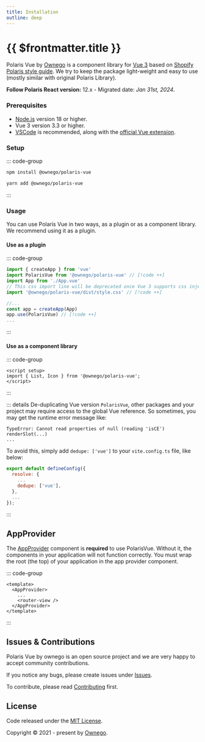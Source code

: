 ```yaml
---
title: Installation
outline: deep
---
```


# {{ $frontmatter.title }}

Polaris Vue by [Ownego](https://ownego.com) is a component library for [Vue 3](https://vuejs.org) based on [Shopify Polaris style guide](https://polaris.shopify.com). We try to keep the package light-weight and easy to use (mostly similar with original Polaris Library).

**Follow Polaris React version:** 12.x - Migrated date: *Jan 31st, 2024*.

### Prerequisites

- [Node.js](https://nodejs.org/) version 18 or higher.
- Vue 3 version 3.3 or higher.
- [VSCode](https://code.visualstudio.com/) is recommended, along with the [official Vue extension](https://marketplace.visualstudio.com/items?itemName=Vue.volar).

### Setup

::: code-group
```bash [npm]
npm install @ownego/polaris-vue
```
```bash [yarn]
yarn add @ownego/polaris-vue
```
:::

### Usage

You can use Polaris Vue in two ways, as a plugin or as a component library. We recommend using it as a plugin.

#### Use as a plugin

::: code-group
```js [main.js]
import { createApp } from 'vue'
import PolarisVue from '@ownego/polaris-vue' // [!code ++]
import App from './App.vue'
// This css import line will be deprecated once Vue 3 supports css injections.
import '@ownego/polaris-vue/dist/style.css' // [!code ++]

//...
const app = createApp(App)
app.use(PolarisVue) // [!code ++]
...
```
:::

#### Use as a component library

::: code-group
```vue [Component.vue]
<script setup>
import { List, Icon } from '@ownego/polaris-vue';
</script>
```
:::

::: details De-duplicating Vue version
`PolarisVue`, other packages and your project may require access to the global Vue reference. So sometimes, you may get the runtime error message like:

```
TypeError: Cannot read properties of null (reading 'isCE')
renderSlot(...)
...
```

To avoid this, simply add `dedupe: ['vue']` to your `vite.config.ts` file, like below:

```js
export default defineConfig({
  resolve: {
    ...
    dedupe: ['vue'],
  },
  ...
});
```
:::

## AppProvider

The [AppProvider](/components/AppProvider) component is **required** to use PolarisVue. Without it, the components in your application will not function correctly. You must wrap the root (the top) of your application in the app provider component.

::: code-group
```vue [App.vue]
<template>
  <AppProvider>
    ...
    <router-view />
  </AppProvider>
</template>
```
:::

## Issues & Contributions

Polaris Vue by ownego is an open source project and we are very happy to accept community contributions.

If you notice any bugs, please create issues under [Issues](https://github.com/ownego/polaris-vue/issues).

To contribute, please read [Contributing](/contributing) first.

## License

Code released under the [MIT License](https://github.com/ownego/polaris-vue/blob/master/LICENSE).

Copyright &copy; 2021 - present by [Ownego](https://ownego.com).
